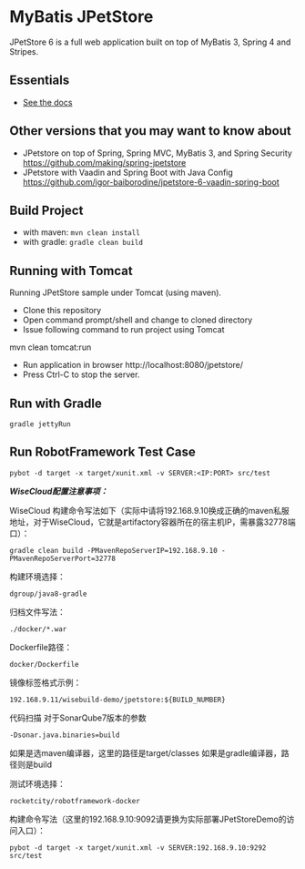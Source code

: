 MyBatis JPetStore
=================

JPetStore 6 is a full web application built on top of MyBatis 3, Spring 4 and Stripes.

Essentials
----------

* [See the docs](http://www.mybatis.org/jpetstore-6)

## Other versions that you may want to know about

- JPetstore on top of Spring, Spring MVC, MyBatis 3, and Spring Security https://github.com/making/spring-jpetstore
- JPetstore with Vaadin and Spring Boot with Java Config https://github.com/igor-baiborodine/jpetstore-6-vaadin-spring-boot

## Build Project
  - with maven: `mvn clean install`
  - with gradle: `gradle clean build`

## Running with Tomcat
Running JPetStore sample under Tomcat (using maven).
- Clone this repository
- Open command prompt/shell and change to cloned directory
- Issue following command to run project using Tomcat

mvn clean tomcat:run

- Run application in browser http://localhost:8080/jpetstore/ 
- Press Ctrl-C to stop the server.

## Run with Gradle

```
gradle jettyRun
```

## Run RobotFramework Test Case

```
pybot -d target -x target/xunit.xml -v SERVER:<IP:PORT> src/test
```
***WiseCloud配置注意事项：***

WiseCloud 构建命令写法如下（实际中请将192.168.9.10换成正确的maven私服地址，对于WiseCloud，它就是artifactory容器所在的宿主机IP，需暴露32778端口）：
```
gradle clean build -PMavenRepoServerIP=192.168.9.10 -PMavenRepoServerPort=32778
```

构建环境选择：
```
dgroup/java8-gradle
```

归档文件写法：
```
./docker/*.war
```

Dockerfile路径：
```
docker/Dockerfile
```

镜像标签格式示例：
```
192.168.9.11/wisebuild-demo/jpetstore:${BUILD_NUMBER}
```

代码扫描
对于SonarQube7版本的参数
```
-Dsonar.java.binaries=build
```
如果是选maven编译器，这里的路径是target/classes
如果是gradle编译器，路径则是build

测试环境选择：
```
rocketcity/robotframework-docker
```

构建命令写法（这里的192.168.9.10:9092请更换为实际部署JPetStoreDemo的访问入口）：
```
pybot -d target -x target/xunit.xml -v SERVER:192.168.9.10:9292 src/test
```
